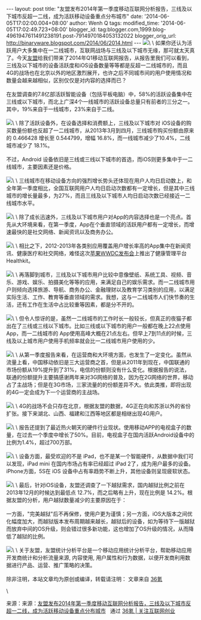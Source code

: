 --- layout: post title:
"友盟发布2014年第一季度移动互联网分析报告，三线及以下城市反超一二线，成为活跃移动设备重点分布城市"
date: '2014-06-05T17:02:00.004+08:00' author: Wenh Q tags:
modified\_time: '2014-06-05T17:02:49.723+08:00' blogger\_id:
tag:blogger.com,1999:blog-4961947611491238191.post-7914970184053132022
blogger\_orig\_url: http://binaryware.blogspot.com/2014/06/2014.html ---
![](https://images-blogger-opensocial.googleusercontent.com/gadgets/proxy?url=http%3A%2F%2Fa.36krcnd.com%2Fphoto%2F2014%2F17b71b535e4a7327e7371d5cc83ae4e6.png&container=blogger&gadget=a&rewriteMime=image%2F*)\
\
如果你还认为活跃用户大多集中在一二线城市，互联网战场与三线及以下城市无缘，那可就太天真了。今天[友盟](http://www.umeng.com/)给我们带来了2014年Q1移动互联网报告，从报告里我们可以看到，三线及以下城市的设备活跃度和iOS设备数量等等都是反超一二线城市的，而且4G的战场也在北京以外的地区激烈展开，也许之后不同城市间的用户使用情况和数量会越来越相似，区别仅仅是对内容的选择而已？\
\
在友盟调查的7.8亿部活跃智能设备（包括平板电脑）中，58%的活跃设备集中在三线或以下城市，而北上广深4个一线城市的活跃设备总量只有前者的三分之一。其中，19%来自于一线城市，23%来自于二线。\
\
![](https://images-blogger-opensocial.googleusercontent.com/gadgets/proxy?url=http%3A%2F%2Fa.36krcnd.com%2Fphoto%2F2014%2F577632d0e822c0384e51ad9c113e7f5a.png&container=blogger&gadget=a&rewriteMime=image%2F*)\
\
除了活跃设备外，在设备选择和消费额上，三线及以下城市对
iOS设备的购买数量份额也反超了一二线城市，从2013年3月到四月，三线城市购买份额由原来的
0.466428 增长至 0.544799，增幅
16.8%，而一线城市减少了10.4%，二线城市减少了 18.1%。\
\
不过，Android
设备依旧是三线或三线以下城市的首选，而iOS则更多集中于一二线城市，主要因素还是价格。\
\
![](https://images-blogger-opensocial.googleusercontent.com/gadgets/proxy?url=http%3A%2F%2Fa.36krcnd.com%2Fphoto%2F2014%2Fbf49d25f48eee1d54b38dc5159f97ada.png&container=blogger&gadget=a&rewriteMime=image%2F*)\
\
三线城市在移动设备方向的强烈增长势头还体现在用户人均日启动数上，和全年第一季度相比，全国互联网用户人均日启动次数都有一定增长，但是其中三线城市的增长量最多，为27%，而且三线及以下城市人均日启动次数已经接近一二线城市水平。\
\
![](https://images-blogger-opensocial.googleusercontent.com/gadgets/proxy?url=http%3A%2F%2Fa.36krcnd.com%2Fphoto%2F2014%2F1a4b6122e9428ab0af24d32d88f91a0b.png&container=blogger&gadget=a&rewriteMime=image%2F*)\
\
除了成长迅速外，三线及以下城市用户对App的内容选择也是一个亮点。首先从大环境来看，在第一季度，App在个垂直领域的活跃用户都有一定增长，而增速最快的是社交网络、新闻资讯以及商务办公。\
\
![](https://images-blogger-opensocial.googleusercontent.com/gadgets/proxy?url=http%3A%2F%2Fa.36krcnd.com%2Fphoto%2F2014%2F6afb4b3e16c8514bb938875593f04825.png&container=blogger&gadget=a&rewriteMime=image%2F*)\
\
相比之下，2012-2013年各类别应用覆盖用户增长率高的App集中在新闻资讯、健康医疗和社交网络，难怪这次[苹果WWDC发布会](http://www.36kr.com/p/212511.html)上推出了健康管理平台Healthkit。\
\
![](https://images-blogger-opensocial.googleusercontent.com/gadgets/proxy?url=http%3A%2F%2Fa.36krcnd.com%2Fphoto%2F2014%2Febfc7e9fd0266fa785b2044e27f25ccb.jpg&container=blogger&gadget=a&rewriteMime=image%2F*)\
\
再落脚到城市，三线及以下城市用户比较中意像壁纸、系统工具、视频、音乐、游戏、娱乐、拍摄美化等等的应用，来满足自己的娱乐需求。而一二线城市用户则倾向选择旅游、导航、商务办公、金融理财以及教育学习类别的应用，以满足实际生活、工作、教育等垂直领域的需求。我想，这与一二线城市人们快节奏的生活，还有工作在生活中占比较重等因素，都是分不开的。\
\
![](https://images-blogger-opensocial.googleusercontent.com/gadgets/proxy?url=http%3A%2F%2Fa.36krcnd.com%2Fphoto%2F2014%2F10c7046ae955ef43519e451835594ada.png&container=blogger&gadget=a&rewriteMime=image%2F*)\
\
但令人惊讶的是，虽然一二线城市的工作时长一般较长，但真正的夜猫子都出在了三线或三线以下城市。比如三线或以下城市的用户一般都在晚上22点使用
App，而一二线城市的
App使用高峰大概在21点左右。但早上7到11点的时候，三线及以上城市用户使用手机频率就会比一二线城市用户使用的少。\
\
![](https://images-blogger-opensocial.googleusercontent.com/gadgets/proxy?url=http%3A%2F%2Fa.36krcnd.com%2Fphoto%2F2014%2Fc93b7a17fcfa492aad31e103d3cffd1c.png&container=blogger&gadget=a&rewriteMime=image%2F*)\
\
从第一季度报告来看，在运营商和大环境方面，也发生了一定变化。虽然从流量上看，中国移动依旧是三大运营商之首，但是从2011年到现在，中国联通的市场份额从19%提升到了31%，电信的份额则没有什么变化。根据报告的说法，联通的份额提升主要搞感谢两年来对3G网络的普及，因为在2G网络的世界，移动占了主战场；但是在3G市场，三家流量的的份额差异不大。依此类推，即将出现的4G一定会成为下一个运营商的主战场。\
\
![](https://images-blogger-opensocial.googleusercontent.com/gadgets/proxy?url=http%3A%2F%2Fa.36krcnd.com%2Fphoto%2F2014%2F7e4e47663b3e48601e83c1715ef42669.png&container=blogger&gadget=a&rewriteMime=image%2F*)\
\
4G的战场不会只存在北京，根据友盟的数据，4G正在向和苏浙以外的省份扩张。接下来湖北、山西、福建和江西等地区都是相继出现4G用户。\
\
![](https://images-blogger-opensocial.googleusercontent.com/gadgets/proxy?url=http%3A%2F%2Fa.36krcnd.com%2Fphoto%2F2014%2Ffdc5591a6af8c43a3cd1ee139faaee15.png&container=blogger&gadget=a&rewriteMime=image%2F*)\
\
报告还提到了最近热火朝天的硬件行业现状。使用移动APP的电视盒子的数量，在过去一个季度中增长了50%。目前，电视盒子在国内活跃Android设备中的比例为1.4%，超过700万部。\
\
![](https://images-blogger-opensocial.googleusercontent.com/gadgets/proxy?url=http%3A%2F%2Fa.36krcnd.com%2Fphoto%2F2014%2F69489af0a3120180b31c35bdb32c1db0.png&container=blogger&gadget=a&rewriteMime=image%2F*)\
\
设备方面，最受欢迎的不是
iPad，也不是某一个智能硬件，从数据中我们可以发现，iPad mini
在国内市场占有率已经超过 iPad 2了，成为用户最多的设备。iPhone方面，5S在
iOS 设备中占有率趋势不断上升，其他设备则呈现疲软状态。\
\
![](https://images-blogger-opensocial.googleusercontent.com/gadgets/proxy?url=http%3A%2F%2Fa.36krcnd.com%2Fphoto%2F2014%2F2c75bc912da1faa8848dab091f9ad0cb.png&container=blogger&gadget=a&rewriteMime=image%2F*)\
\
最后，针对iOS设备，友盟还调查了一下越狱需求，国内越狱比例之前在2013年12月的时候达到最低点
12.7%，而之后略有上升，现在比例是
14.2%。根据友盟的分析，用户越狱数量减少的主要原因在于：\
\
一方面，"完美越狱"后不再保修，使用户更为谨慎；另一方面，iOS大版本之间优化幅度加大，而越狱版本发布周期越来越长，越狱后的设备，如为等待下一版越狱而放弃中间的OS升级，则会错过很多新功能，这也增加了OS升级的情况，从而降低了越狱的比例。\
\
![](https://images-blogger-opensocial.googleusercontent.com/gadgets/proxy?url=http%3A%2F%2Fa.36krcnd.com%2Fphoto%2F2014%2Fc48b8d4f8e0d1cb823903bd7abded466.png&container=blogger&gadget=a&rewriteMime=image%2F*)\
\
关于友盟，友盟统计分析平台是一个移动应用统计分析平台，帮助移动应用开发商统计和分析流量来源,
内容使用,
用户属性和行为数据，以便开发商利用数据进行产品、运营、推广策略的决策。\
\
除非注明，本站文章均为原创或编译，转载请注明： 文章来自
[36氪](http://www.36kr.com/)
<div>

\

</div>

<div>

来源：来源：[友盟发布2014年第一季度移动互联网分析报告，三线及以下城市反超一二线，成为活跃移动设备重点分布城市](http://www.36kr.com/p/212552.html) 
 通过 [36氪 | 关注互联网创业](http://www.36kr.com/)

</div>
